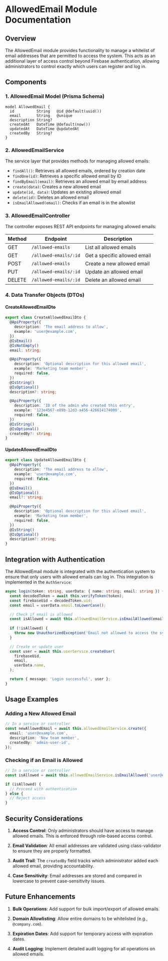 # AllowedEmail Module Documentation

## Overview

The AllowedEmail module provides functionality to manage a whitelist of email addresses that are permitted to access the system. This acts as an additional layer of access control beyond Firebase authentication, allowing administrators to control exactly which users can register and log in.

## Components

### 1. AllowedEmail Model (Prisma Schema)

```prisma
model AllowedEmail {
  id          String   @id @default(uuid())
  email       String   @unique
  description String?
  createdAt   DateTime @default(now())
  updatedAt   DateTime @updatedAt
  createdBy   String?
}
```

### 2. AllowedEmailService

The service layer that provides methods for managing allowed emails:

- `findAll()`: Retrieves all allowed emails, ordered by creation date
- `findOne(id)`: Retrieves a specific allowed email by ID
- `findByEmail(email)`: Retrieves an allowed email by email address
- `create(data)`: Creates a new allowed email
- `update(id, data)`: Updates an existing allowed email
- `delete(id)`: Deletes an allowed email
- `isEmailAllowed(email)`: Checks if an email is in the allowlist

### 3. AllowedEmailController

The controller exposes REST API endpoints for managing allowed emails:

| Method | Endpoint | Description |
|--------|----------|-------------|
| GET | `/allowed-emails` | List all allowed emails |
| GET | `/allowed-emails/:id` | Get a specific allowed email |
| POST | `/allowed-emails` | Create a new allowed email |
| PUT | `/allowed-emails/:id` | Update an allowed email |
| DELETE | `/allowed-emails/:id` | Delete an allowed email |

### 4. Data Transfer Objects (DTOs)

#### CreateAllowedEmailDto

```typescript
export class CreateAllowedEmailDto {
  @ApiProperty({
    description: 'The email address to allow',
    example: 'user@example.com',
  })
  @IsEmail()
  @IsNotEmpty()
  email: string;

  @ApiProperty({
    description: 'Optional description for this allowed email',
    example: 'Marketing team member',
    required: false,
  })
  @IsString()
  @IsOptional()
  description?: string;

  @ApiProperty({
    description: 'ID of the admin who created this entry',
    example: '123e4567-e89b-12d3-a456-426614174000',
    required: false,
  })
  @IsString()
  @IsOptional()
  createdBy?: string;
}
```

#### UpdateAllowedEmailDto

```typescript
export class UpdateAllowedEmailDto {
  @ApiProperty({
    description: 'The email address to allow',
    example: 'user@example.com',
    required: false,
  })
  @IsEmail()
  @IsOptional()
  email?: string;

  @ApiProperty({
    description: 'Optional description for this allowed email',
    example: 'Marketing team member',
    required: false,
  })
  @IsString()
  @IsOptional()
  description?: string;
}
```

## Integration with Authentication

The AllowedEmail module is integrated with the authentication system to ensure that only users with allowed emails can log in. This integration is implemented in the `AuthService`:

```typescript
async login(token: string, userData: { name: string; email: string }) {
  const decodedToken = await this.verifyToken(token);
  const firebaseUid = decodedToken.uid;
  const email = userData.email.toLowerCase();

  // Check if email is allowed
  const isAllowed = await this.allowedEmailService.isEmailAllowed(email);
  
  if (!isAllowed) {
    throw new UnauthorizedException('Email not allowed to access the system');
  }

  // Create or update user
  const user = await this.userService.createUser(
    firebaseUid,
    email,
    userData.name,
  );

  return { message: 'Login successful', user };
}
```

## Usage Examples

### Adding a New Allowed Email

```typescript
// In a service or controller
const newAllowedEmail = await this.allowedEmailService.create({
  email: 'user@example.com',
  description: 'New team member',
  createdBy: 'admin-user-id',
});
```

### Checking if an Email is Allowed

```typescript
// In a service or controller
const isAllowed = await this.allowedEmailService.isEmailAllowed('user@example.com');

if (isAllowed) {
  // Proceed with authentication
} else {
  // Reject access
}
```

## Security Considerations

1. **Access Control**: Only administrators should have access to manage allowed emails. This is enforced through role-based access control.

2. **Email Validation**: All email addresses are validated using class-validator to ensure they are properly formatted.

3. **Audit Trail**: The `createdBy` field tracks which administrator added each allowed email, providing accountability.

4. **Case Sensitivity**: Email addresses are stored and compared in lowercase to prevent case-sensitivity issues.

## Future Enhancements

1. **Bulk Operations**: Add support for bulk import/export of allowed emails.

2. **Domain Allowlisting**: Allow entire domains to be whitelisted (e.g., `@company.com`).

3. **Expiration Dates**: Add support for temporary access with expiration dates.

4. **Audit Logging**: Implement detailed audit logging for all operations on allowed emails. 